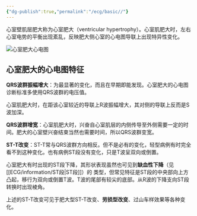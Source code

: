 ```yaml
---
{"dg-publish":true,"permalink":"/ecg/basic//"}
---
```


心室壁肌层肥大称为心室肥大（ventricular hypertrophy）。心室肌肥大时，左右心室电势的平衡出现紊乱，反映肥大侧心室的心电图导联上出现特异性变化。

![心室肥大心电图](https://file.tsu.tw/d/file/20161209/756cbc2ac938c25557bd8adcacc8b95d.jpg)

## 心室肥大的心电图特征

**QRS波群振幅增大**：为最显著的变化，而且在早期即能发现。心室肥大的心电图诊断标准多使用QRS波群的电压值。

心室肌肥大时，在距该心室较近的导联上R波振幅增大，其对侧的导联上反而是S波加深。

**QRS波群增宽**：心室肌肥大时，兴奋自心室肌层的内侧传导至外侧需要一定的时间。肥大的心室壁兴奋结束当然也需要时间，所以QRS波群变宽。

**ST-T改变**：ST-T常与QRS波群方向相反。但不是必有的变化，轻型病例有时完全看不到这种变化。也有病例ST段没有变化，只是T波呈双向或倒置。

心室肥大有时出现的ST段下降，其形状表现虽然也可见到**缺血性下降**（见[[ECG/information/ST段\|ST段]]）的 类型，但常见特征是ST段的中央部向上方凸起，移行为双向或倒置T波。T波的尾部有较尖的底部。从R波的下降支向ST段转换时出现棱角。

上述的ST-T改变可见于肥大型ST-T改变、**劳损型改变**、过山车样效果等各种变化。